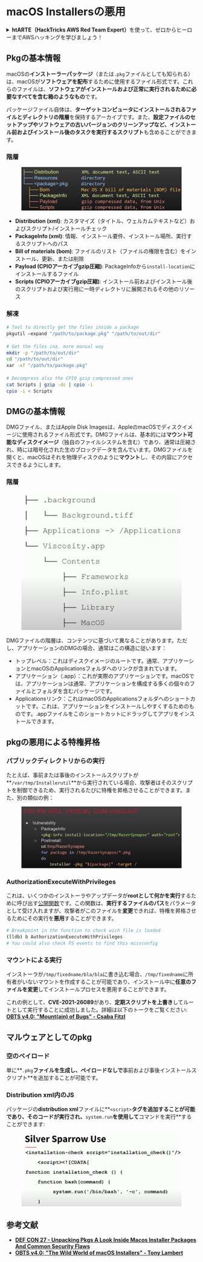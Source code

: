 # macOS Installersの悪用

<details>

<summary><strong>htARTE（HackTricks AWS Red Team Expert）</strong>を使って、ゼロからヒーローまでAWSハッキングを学びましょう！</summary>

HackTricksをサポートする他の方法：

- **HackTricksで企業を宣伝したい**場合や**HackTricksをPDFでダウンロード**したい場合は、[**SUBSCRIPTION PLANS**](https://github.com/sponsors/carlospolop)をチェックしてください！
- [**公式PEASS＆HackTricksのグッズ**](https://peass.creator-spring.com)を入手する
- [**The PEASS Family**](https://opensea.io/collection/the-peass-family)を発見し、独占的な[**NFTs**](https://opensea.io/collection/the-peass-family)のコレクションを見つける
- 💬 [**Discordグループ**](https://discord.gg/hRep4RUj7f)や[**telegramグループ**](https://t.me/peass)に**参加**するか、**Twitter** 🐦 [**@carlospolopm**](https://twitter.com/hacktricks_live)で**フォロー**する
- **HackTricks**と[**HackTricks Cloud**](https://github.com/carlospolop/hacktricks-cloud)のGitHubリポジトリにPRを提出して、あなたのハッキングテクニックを共有する

</details>

## Pkgの基本情報

macOSの**インストーラーパッケージ**（または`.pkg`ファイルとしても知られる）は、macOSが**ソフトウェアを配布**するために使用するファイル形式です。これらのファイルは、**ソフトウェアがインストールおよび正常に実行されるために必要なすべてを含む箱のようなもの**です。

パッケージファイル自体は、**ターゲットコンピュータにインストールされるファイルとディレクトリの階層**を保持するアーカイブです。また、**設定ファイルのセットアップやソフトウェアの古いバージョンのクリーンアップなど、インストール前およびインストール後のタスクを実行するスクリプト**も含めることができます。

### 階層

<figure><img src="../../../.gitbook/assets/Pasted Graphic.png" alt="https://www.youtube.com/watch?v=iASSG0_zobQ"><figcaption></figcaption></figure>

- **Distribution (xml)**: カスタマイズ（タイトル、ウェルカムテキストなど）およびスクリプト/インストールチェック
- **PackageInfo (xml)**: 情報、インストール要件、インストール場所、実行するスクリプトへのパス
- **Bill of materials (bom)**: ファイルのリスト（ファイルの権限を含む）をインストール、更新、または削除
- **Payload (CPIOアーカイブgzip圧縮)**: PackageInfoから`install-location`にインストールするファイル
- **Scripts (CPIOアーカイブgzip圧縮)**: インストール前およびインストール後のスクリプトおよび実行用に一時ディレクトリに展開されるその他のリソース

### 解凍
```bash
# Tool to directly get the files inside a package
pkgutil —expand "/path/to/package.pkg" "/path/to/out/dir"

# Get the files ina. more manual way
mkdir -p "/path/to/out/dir"
cd "/path/to/out/dir"
xar -xf "/path/to/package.pkg"

# Decompress also the CPIO gzip compressed ones
cat Scripts | gzip -dc | cpio -i
cpio -i < Scripts
```
## DMGの基本情報

DMGファイル、またはApple Disk Imagesは、AppleのmacOSでディスクイメージに使用されるファイル形式です。DMGファイルは、基本的には**マウント可能なディスクイメージ**（独自のファイルシステムを含む）であり、通常は圧縮され、時には暗号化された生のブロックデータを含んでいます。DMGファイルを開くと、macOSはそれを物理ディスクのように**マウント**し、その内容にアクセスできるようにします。

### 階層

<figure><img src="../../../.gitbook/assets/image (12) (2).png" alt=""><figcaption></figcaption></figure>

DMGファイルの階層は、コンテンツに基づいて異なることがあります。ただし、アプリケーションのDMGの場合、通常はこの構造に従います：

- トップレベル：これはディスクイメージのルートです。通常、アプリケーションとmacOSのApplicationsフォルダへのリンクが含まれています。
- アプリケーション（.app）：これが実際のアプリケーションです。macOSでは、アプリケーションは通常、アプリケーションを構成する多くの個々のファイルとフォルダを含むパッケージです。
- Applicationsリンク：これはmacOSのApplicationsフォルダへのショートカットです。これは、アプリケーションをインストールしやすくするためのものです。.appファイルをこのショートカットにドラッグしてアプリをインストールできます。

## pkgの悪用による特権昇格

### パブリックディレクトリからの実行

たとえば、事前または事後のインストールスクリプトが**`/var/tmp/Installerutil`**から実行されている場合、攻撃者はそのスクリプトを制御できるため、実行されるたびに特権を昇格させることができます。また、別の類似の例：

<figure><img src="../../../.gitbook/assets/Pasted Graphic 5.png" alt="https://www.youtube.com/watch?v=iASSG0_zobQ"><figcaption></figcaption></figure>

### AuthorizationExecuteWithPrivileges

これは、いくつかのインストーラやアップデータが**rootとして何かを実行**するために呼び出す[公開関数](https://developer.apple.com/documentation/security/1540038-authorizationexecutewithprivileg)です。この関数は、**実行するファイルのパス**をパラメータとして受け入れますが、攻撃者がこのファイルを**変更**できれば、特権を昇格させるためにその実行を**悪用**することができます。
```bash
# Breakpoint in the function to check wich file is loaded
(lldb) b AuthorizationExecuteWithPrivileges
# You could also check FS events to find this missconfig
```
### マウントによる実行

インストーラが`/tmp/fixedname/bla/bla`に書き込む場合、`/tmp/fixedname`に所有者がいないマウントを作成することが可能であり、インストール中に**任意のファイルを変更**してインストールプロセスを悪用することができます。

これの例として、**CVE-2021-26089**があり、**定期スクリプトを上書き**してルートとして実行することに成功しました。詳細は以下のトークをご覧ください: [**OBTS v4.0: "Mount(ain) of Bugs" - Csaba Fitzl**](https://www.youtube.com/watch?v=jSYPazD4VcE)

## マルウェアとしてのpkg

### 空のペイロード

単に**`.pkg`**ファイルを生成し、ペイロードなしで**事前および事後インストールスクリプト**を追加することが可能です。

### Distribution xml内のJS

パッケージの**distribution xml**ファイルに**`<script>`**タグを追加することが可能であり、そのコードが実行され、**`system.run`**を使用して**コマンドを実行**することができます:

<figure><img src="../../../.gitbook/assets/image (14).png" alt=""><figcaption></figcaption></figure>

## 参考文献

* [**DEF CON 27 - Unpacking Pkgs A Look Inside Macos Installer Packages And Common Security Flaws**](https://www.youtube.com/watch?v=iASSG0\_zobQ)
* [**OBTS v4.0: "The Wild World of macOS Installers" - Tony Lambert**](https://www.youtube.com/watch?v=Eow5uNHtmIg)
